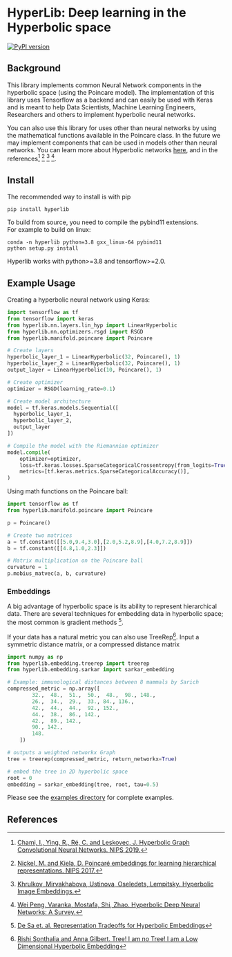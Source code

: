 # HyperLib: Deep learning in the Hyperbolic space

[![PyPI version](https://badge.fury.io/py/hyperlib.svg)](https://badge.fury.io/py/hyperlib)

## Background
This library implements common Neural Network components in the hyperbolic space (using the Poincare model). The implementation of this library uses Tensorflow as a backend and can easily be used with Keras and is meant to help Data Scientists, Machine Learning Engineers, Researchers and others to implement hyperbolic neural networks.

You can also use this library for uses other than neural networks by using the mathematical functions available in the Poincare class. In the future we may implement components that can be used in models other than neural networks. You can learn more about Hyperbolic networks [here](https://www.nalex.ai/post/hyperlib-deep-learning-in-the-hyperbolic-space), and in the references[^1] [^2] [^3] [^4].

## Install
The recommended way to install is with pip
```
pip install hyperlib
```

To build from source, you need to compile the pybind11 extensions.   
For example to build on linux:
```shell
conda -n hyperlib python=3.8 gxx_linux-64 pybind11
python setup.py install
```

Hyperlib works with python>=3.8 and tensorflow>=2.0.

## Example Usage

Creating a hyperbolic neural network using Keras:
```python
import tensorflow as tf
from tensorflow import keras
from hyperlib.nn.layers.lin_hyp import LinearHyperbolic
from hyperlib.nn.optimizers.rsgd import RSGD
from hyperlib.manifold.poincare import Poincare

# Create layers
hyperbolic_layer_1 = LinearHyperbolic(32, Poincare(), 1)
hyperbolic_layer_2 = LinearHyperbolic(32, Poincare(), 1)
output_layer = LinearHyperbolic(10, Poincare(), 1)

# Create optimizer
optimizer = RSGD(learning_rate=0.1)

# Create model architecture
model = tf.keras.models.Sequential([
  hyperbolic_layer_1,
  hyperbolic_layer_2,
  output_layer
])

# Compile the model with the Riemannian optimizer            
model.compile(
    optimizer=optimizer,
    loss=tf.keras.losses.SparseCategoricalCrossentropy(from_logits=True),
    metrics=[tf.keras.metrics.SparseCategoricalAccuracy()],
)

```

Using math functions on the Poincare ball:
```python
import tensorflow as tf
from hyperlib.manifold.poincare import Poincare

p = Poincare()

# Create two matrices
a = tf.constant([[5.0,9.4,3.0],[2.0,5.2,8.9],[4.0,7.2,8.9]])
b = tf.constant([[4.8,1.0,2.3]])

# Matrix multiplication on the Poincare ball
curvature = 1
p.mobius_matvec(a, b, curvature)
```

### Embeddings 
A big advantage of hyperbolic space is its ability to represent hierarchical data. There are several techniques for embedding data in hyperbolic space; the most common is gradient methods [^6].

If your data has a natural metric you can also use TreeRep[^5].
Input a symmetric distance matrix, or a compressed distance matrix 
```python
import numpy as np
from hyperlib.embedding.treerep import treerep
from hyperlib.embedding.sarkar import sarkar_embedding 

# Example: immunological distances between 8 mammals by Sarich
compressed_metric = np.array([ 
        32.,  48.,  51.,  50.,  48.,  98., 148.,  
        26.,  34.,  29.,  33., 84., 136.,  
        42.,  44.,  44.,  92., 152.,  
        44.,  38.,  86., 142.,
        42.,  89., 142.,  
        90., 142., 
        148.
    ])

# outputs a weighted networkx Graph
tree = treerep(compressed_metric, return_networkx=True)

# embed the tree in 2D hyperbolic space
root = 0
embedding = sarkar_embedding(tree, root, tau=0.5)
```

Please see the [examples directory](https://github.com/nalexai/hyperlib/tree/main/examples) for complete examples.

## References
[^1]: [Chami, I., Ying, R., Ré, C. and Leskovec, J. Hyperbolic Graph Convolutional Neural Networks. NIPS 2019.](http://web.stanford.edu/~chami/files/hgcn.pdf)

[^2]: [Nickel, M. and Kiela, D. Poincaré embeddings for learning hierarchical representations. NIPS 2017.](https://papers.nips.cc/paper/2017/hash/59dfa2df42d9e3d41f5b02bfc32229dd-Abstract.html)

[^3]: [Khrulkov, Mirvakhabova, Ustinova, Oseledets, Lempitsky. Hyperbolic Image Embeddings.](https://arxiv.org/pdf/1904.02239.pdf)

[^4]: [Wei Peng, Varanka, Mostafa, Shi, Zhao. Hyperbolic Deep Neural Networks: A Survey.](https://arxiv.org/pdf/2101.04562.pdf)

[^5]: [Rishi Sonthalia and Anna Gilbert. Tree! I am no Tree! I am a Low Dimensional Hyperbolic Embedding](https://arxiv.org/abs/2005.03847)  
[^6]: [De Sa et. al. Representation Tradeoffs for Hyperbolic Embeddings](https://arxiv.org/abs/1804.03329)
